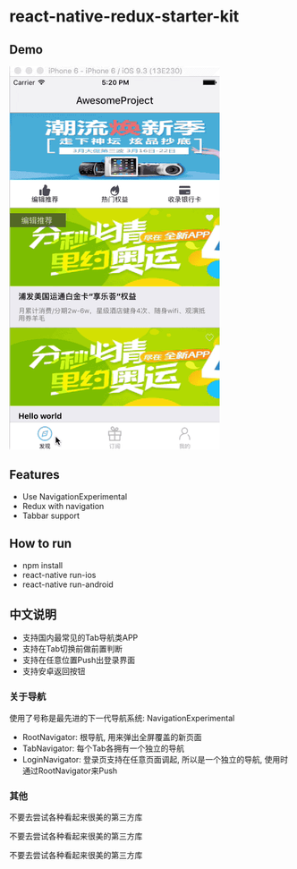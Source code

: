 # react-native-redux-starter-kit

## Demo

![Simple Demo](https://raw.githubusercontent.com/Sunshow/react-native-redux-starter-kit/master/demo.gif)

## Features

- Use NavigationExperimental
- Redux with navigation
- Tabbar support

## How to run

- npm install
- react-native run-ios
- react-native run-android

## 中文说明

- 支持国内最常见的Tab导航类APP
- 支持在Tab切换前做前置判断
- 支持在任意位置Push出登录界面
- 支持安卓返回按钮

### 关于导航

使用了号称是最先进的下一代导航系统: NavigationExperimental

- RootNavigator: 根导航, 用来弹出全屏覆盖的新页面
- TabNavigator: 每个Tab各拥有一个独立的导航
- LoginNavigator: 登录页支持在任意页面调起, 所以是一个独立的导航, 使用时通过RootNavigator来Push

### 其他

不要去尝试各种看起来很美的第三方库

不要去尝试各种看起来很美的第三方库

不要去尝试各种看起来很美的第三方库